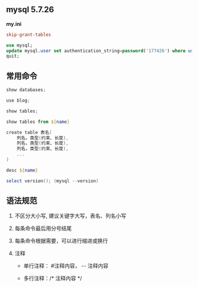 ## mysql 5.7.26

**my.ini**

```ini
skip-grant-tables
```

```sql
use mysql;
update mysql.user set authentication_string=password('177426') where user='root';
quit;
```



## 常用命令

```powershell
show databases;

use blog;

show tables;

show tables from ${name}

create table 表名(
    列名，类型(约束、长度),
    列名，类型(约束、长度),
    列名，类型(约束、长度),
    ...
)

desc ${name}

select version(); (mysql --version)
```



## 语法规范

1. 不区分大小写, 建议关键字大写，表名、列名小写

2. 每条命令最后用分号结尾

3. 每条命令根据需要，可以进行缩进或换行

4. 注释

   - 单行注释： #注释内容， -- 注释内容

   - 多行注释：/* 注释内容 */ 

     

   ​	